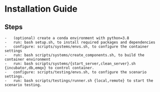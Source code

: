 # Installation Guide
## Steps
    -   (optional) create a conda environment with python=3.8
    -   run: bash setup.sh, to install required packages and dependencies
    -   configure: scripts/systems/envs.sh, to configure the container settings
    -   run: bash scripts/systems/create_components.sh, to build the container environment
    -   run: bash scripts/systems/{start_server,clean_server}.sh {incubator,db,emqx} to control container.
    -   configure: scripts/testing/envs.sh, to configure the scenario settings.
    -   run: bash scripts/testings/runner.sh {local,remote} to start the scenario testing.